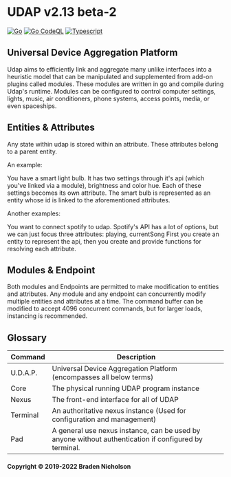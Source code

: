 # UDAP v2.13 beta-2
[![Go](https://github.com/bradenn/udap/actions/workflows/go.yml/badge.svg?branch=main)](https://github.com/bradenn/udap/actions/workflows/go.yml)
[![Go CodeQL](https://github.com/bradenn/udap/actions/workflows/codeql-analysis.yml/badge.svg?branch=main)](https://github.com/bradenn/udap/actions/workflows/codeql-analysis.yml)
[![Typescript](https://github.com/bradenn/udap/actions/workflows/ts.yml/badge.svg)](https://github.com/bradenn/udap/actions/workflows/ts.yml)
## Universal Device Aggregation Platform

Udap aims to efficiently link and aggregate many unlike interfaces into a heuristic model that can be manipulated and
supplemented from add-on plugins called modules. These modules are written in go and compile during Udap's runtime.
Modules can be configured to control computer settings, lights, music, air conditioners, phone systems, access points,
media, or even spaceships.

## Entities & Attributes

Any state within udap is stored within an attribute. These attributes belong to a parent entity.

An example:

You have a smart light bulb. It has two settings through it's api (which you've linked via a module), brightness and
color hue. Each of these settings becomes its own attribute. The smart bulb is represented as an entity whose id is
linked to the aforementioned attributes.

Another examples:

You want to connect spotify to udap. Spotify's API has a lot of options, but we can just focus three attributes:
playing, currentSong First you create an entity to represent the api, then you create and provide functions for
resolving each attribute.

## Modules & Endpoint

Both modules and Endpoints are permitted to make modification to entities and attributes. Any module and any endpoint
can concurrently modify multiple entities and attributes at a time. The command buffer can be modified to accept 4096
concurrent commands, but for larger loads, instancing is recommended.

## Glossary

| Command  | Description |
|----------| --- |
| U.D.A.P. | Universal Device Aggregation Platform (encompasses all below terms) |
| Core     | The physical running UDAP program instance |
| Nexus    | The front-end interface for all of UDAP |
| Terminal | An authoritative nexus instance (Used for configuration and management) |
| Pad      | A general use nexus instance, can be used by anyone without authentication if configured by terminal. |

#### Copyright &copy; 2019-2022 Braden Nicholson
